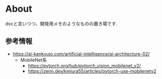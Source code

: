# About

docと言いつつ、開発用メモのようなものの置き場です.

## 参考情報

- <https://ai-kenkyujo.com/artificial-intelligence/ai-architecture-02/>
  - MobileNet系
    - <https://pytorch.org/hub/pytorch_vision_mobilenet_v2/>
    - <https://zenn.dev/kmiura55/articles/pytorch-use-mobilenetv2>

